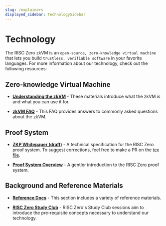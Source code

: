 ```yaml
---
slug: /explainers
displayed_sidebar: TechnologySidebar
---
```


# Technology

The RISC Zero zkVM is an `open-source, zero-knowledge virtual machine` that lets you build `trustless, verifiable software` in your favorite languages. 
For more information about our technology, check out the following resources: 

## Zero-knowledge Virtual Machine

- [**Understanding the zkVM**](explainers/zkvm/what_is_risc_zero.md) - These materials introduce what the zkVM is and what you can use it for. 

- [**zkVM FAQ**](faq.md) - This FAQ provides answers to commonly asked questions about the zkVM.


## Proof System

- [**ZKP Whitepaper (draft)**](https://www.risczero.com/proof-system-in-detail.pdf) - A technical specification for the RISC Zero proof system. 
To suggest corrections, feel free to make a PR on the [tex file](https://github.com/risc0/website/blob/main/static/proof-system-in-detail.tex). 

- [**Proof System Overview**](explainers/proof-system/proof-system.md) - A gentler introduction to the RISC Zero proof system. 

## Background and Reference Materials

- [**Reference Docs**](reference-docs/about-starks.md) - This section includes a variety of reference materials.

- [**RISC Zero Study Club**](../studyclub) - RISC Zero's Study Club sessions aim to introduce the pre-requisite concepts necessary to understand our technology. 